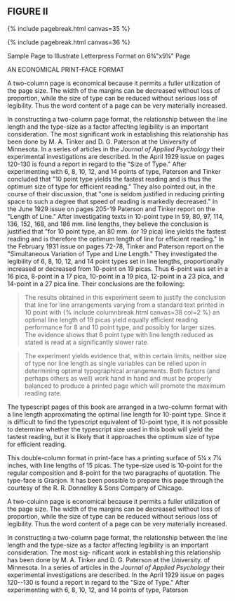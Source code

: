 ## FIGURE II 

 {% include pagebreak.html canvas=35 %} 

 {% include pagebreak.html canvas=36 %} 

Sample Page to Illustrate Letterpress Format on 6¾"x9¼"
Page 

AN ECONOMICAL PRINT-FACE FORMAT 

A two-column page is economical because 
it permits a fuller utilization of the page size. 
The width of the margins can be decreased 
without loss of proportion, while the size of 
type can be reduced without serious loss of 
legibility. Thus the word content of a page 
can be very materially increased. 

In constructing a two-column page format, 
the relationship between the line length and 
the type-size as a factor affecting legibility is 
an important consideration. The most significant work in establishing this relationship 
has been done by M. A. Tinker and D. G. 
Paterson at the University of Minnesota. In a 
series of articles in the *Journal of Applied Psychology* their experimental investigations are 
described. In the April 1929 issue on pages 
120-130 is found a report in regard to the 
"Size of Type." After experimenting with 
6, 8, 10, 12, and 14 points of type, Paterson 
and Tinker concluded that "10 point type 
yields the fastest reading and is thus the optimum size of type for efficient reading." They 
also pointed out, in the course of their discussion, that "one is seldom justified in reducing 
printing space to such a degree that speed of 
reading is markedly decreased." In the June 
1929 issue on pages 205-19 Paterson and 
Tinker report on the "Length of Line." 
After investigating texts in 10-point type in 
59, 80, 97, 114, 136, 152, 168, and 186 mm. 
line lengths, they believe the conclusion is 
justified that "for 10 point type, an 80 mm. 
(or 19 pica) line yields the fastest reading 
and is therefore the optimum length of line 
for efficient reading." In the February 1931 
issue on pages 72-78, Tinker and Paterson 
report on the "Simultaneous Variation of 
Type and Line Length." They investigated 
the legibility of 6, 8, 10, 12, and 14 point 
types set in line lengths, proportionally increased or decreased from 10-point on 19 
picas. Thus 6-point was set in a 16 pica, 8-point in a 17 pica, 10-point in a 19 pica, 12-point in a 23 pica, and 14-point in a 27 pica 
line. Their conclusions are the following: 

> The results obtained in this experiment seem to 
  justify the conclusion that line for line arrangements 
  varying from a standard text printed in 10 point with {% include columnbreak.html canvas=38 col=2 %} an optimal line length of 19 picas yield equally efficient reading performance for 8 and 10 point type, 
  and possibly for larger sizes. The evidence shows that 
  6 point type with line length reduced as stated is 
  read at a significantly slower rate. 

> The experiment yields evidence that, within certain limits, neither size of type nor line length as 
  single variables can be relied upon in determining 
  optimal typographical arrangements. Both factors 
  (and perhaps others as well) work hand in hand 
  and must be properly balanced to produce a printed 
  page which will promote the maximum reading rate. 

The typescript pages of this book are arranged in a two-column format with a line 
length approximating the optimal line length 
for 10-point type. Since it is difficult to find 
the typescript equivalent of 10-point type, it 
is not possible to determine whether the typescript size used in this book will yield the 
tastest reading, but it is likely that it approaches the optimum size of type for efficient reading. 

This double-column format in print-face 
has a printing surface of 5¼ x 7¼ inches, 
with line lengths of 15 picas. The type-size 
used is 10-point for the regular composition 
and 8-point for the two paragraphs of quotation. The type-face is Granjon. It has been 
possible to prepare this page through the 
courtesy of the R. R. Donnelley & Sons Company of Chicago. 

A two-coluinn page is economical because 
it permits a fuller utilization of the page size. 
The width of the margins can be decreased 
without loss of proportion, while the size of 
type can be reduced without serious loss of 
legibility. Thus the word content of a page 
can be very materially increased. 

In constructing a two-column page format, 
the relationship between the line length and 
the type-size as a factor affecting legibility 
is an important consideration. The most sig- 
nificant work in establishing this relationship 
has been done by M. A. Tinker and D. G. 
Paterson at the University. of Minnesota. In 
a series of articles in the *Journal of Applied 
Psychology* their experimental investigations 
are described. In the April 1929 issue on 
pages 120--130 is found a report in regard to 
the "Size of Type." After experimenting with 
6, 8, 10, 12, and 14 points of type, Paterson 
